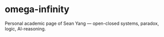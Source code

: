 # omega-infinity
Personal academic page of Sean Yang — open-closed systems, paradox, logic, AI-reasoning.
<!--trigger redeploy -->
